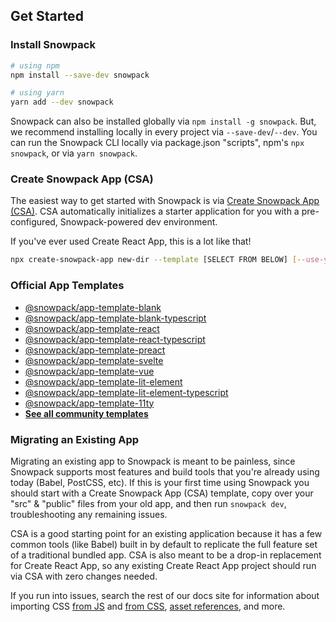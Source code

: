 ## Get Started

### Install Snowpack

```bash
# using npm
npm install --save-dev snowpack

# using yarn
yarn add --dev snowpack
```

Snowpack can also be installed globally via `npm install -g snowpack`. But, we recommend installing locally in every project via `--save-dev`/`--dev`. You can run the Snowpack CLI locally via package.json "scripts", npm's `npx snowpack`, or via `yarn snowpack`.

### Create Snowpack App (CSA)

The easiest way to get started with Snowpack is via [Create Snowpack App (CSA)](https://github.com/pikapkg/snowpack/tree/master/create-snowpack-app). CSA automatically initializes a starter application for you with a pre-configured, Snowpack-powered dev environment.

If you've ever used Create React App, this is a lot like that!

```bash
npx create-snowpack-app new-dir --template [SELECT FROM BELOW] [--use-yarn]
```

### Official App Templates

- [@snowpack/app-template-blank](https://github.com/pikapkg/snowpack/tree/master/create-snowpack-app/app-template-blank)
- [@snowpack/app-template-blank-typescript](https://github.com/pikapkg/snowpack/tree/master/create-snowpack-app/app-template-blank-typescript)
- [@snowpack/app-template-react](https://github.com/pikapkg/snowpack/tree/master/create-snowpack-app/app-template-react)
- [@snowpack/app-template-react-typescript](https://github.com/pikapkg/snowpack/tree/master/create-snowpack-app/app-template-react-typescript)
- [@snowpack/app-template-preact](https://github.com/pikapkg/snowpack/tree/master/create-snowpack-app/app-template-preact)
- [@snowpack/app-template-svelte](https://github.com/pikapkg/snowpack/tree/master/create-snowpack-app/app-template-svelte)
- [@snowpack/app-template-vue](https://github.com/pikapkg/snowpack/tree/master/create-snowpack-app/app-template-vue)
- [@snowpack/app-template-lit-element](https://github.com/pikapkg/snowpack/tree/master/create-snowpack-app/app-template-lit-element)
- [@snowpack/app-template-lit-element-typescript](https://github.com/pikapkg/snowpack/tree/master/create-snowpack-app/app-template-lit-element-typescript)
- [@snowpack/app-template-11ty](https://github.com/pikapkg/snowpack/tree/master/create-snowpack-app/app-template-11ty)
- **[See all community templates](https://github.com/pikapkg/snowpack/tree/master/create-snowpack-app)**

<!--
### Tutorial: Starting from Scratch

While CSA is a great all-in-one starter dev environment, you may prefer to learn exactly how it works under the hood. In that case, we have this tutorial that walks you through how you can build your own Create React App -like dev environment with Snowpack and only a few lines of configuration.

**Coming Soon!**
-->

### Migrating an Existing App

Migrating an existing app to Snowpack is meant to be painless, since Snowpack supports most features and build tools that you're already using today (Babel, PostCSS, etc). If this is your first time using Snowpack you should start with a Create Snowpack App (CSA) template, copy over your "src" & "public" files from your old app, and then run `snowpack dev`, troubleshooting any remaining issues.

CSA is a good starting point for an existing application because it has a few common tools (like Babel) built in by default to replicate the full feature set of a traditional bundled app. CSA is also meant to be a drop-in replacement for Create React App, so any existing Create React App project should run via CSA with zero changes needed.

If you run into issues, search the rest of our docs site for information about importing CSS [from JS](#import-css) and [from CSS](#css-%40import-support), [asset references](#import-images-%26-other-assets), and more.
